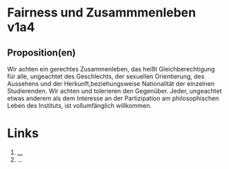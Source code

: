 <!---
   NAME - The NAME of this project is:
ethos

  FILE - The FILENAME of the current file is:
/v1a5.md

  CREATION - This project was CREATED on:
2017-01-28-16:15:00 UTC

  MODIFICATION - This project was last MODIFIED on:
2017-01-28-16:15:00 UTC

  VERSION - The current VERSION of this project is:
<git-commit-hash>-2017-01-28-16:15:00 UTC

  CREATOR(S) - This project was CREATED by:
Michael Czechowski, Martin Maga

  CONTACT - You can CONTACT the creator(s) or developer(s) of this project at:
E-Mail: mail@martinmaga.de

  COPYRIGHT - The COPYRIGHT holder of this project is:
COPYRIGHT (c) 2016 Martin Maga

  LICENSE - This project is LICENSED under the following license:
Martin Maga 2016 CC BY-SA 4.0 https://creativecommons.org

  SUBFILE – This is a SUBFILE! For more INFORMATION on this project go to:
/README.md
--->

# Fairness und Zusammmenleben v1a4

## Proposition(en)
Wir achten ein gerechtes Zusammenleben, das heißt Gleichberechtigung für alle,
ungeachtet des Geschlechts, der sexuellen Orientierung, des Aussehens und der
Herkunft,beziehungsweise Nationalität der einzelnen Studierenden. Wir achten und
tolerieren den Gegenüber.
Jeder, ungeachtet etwas anderem als dem Interesse an der Partizipation am philosophischen Leben des Instituts, ist vollumfänglich willkommen.

# Links
  1. […](…)
  2. …
